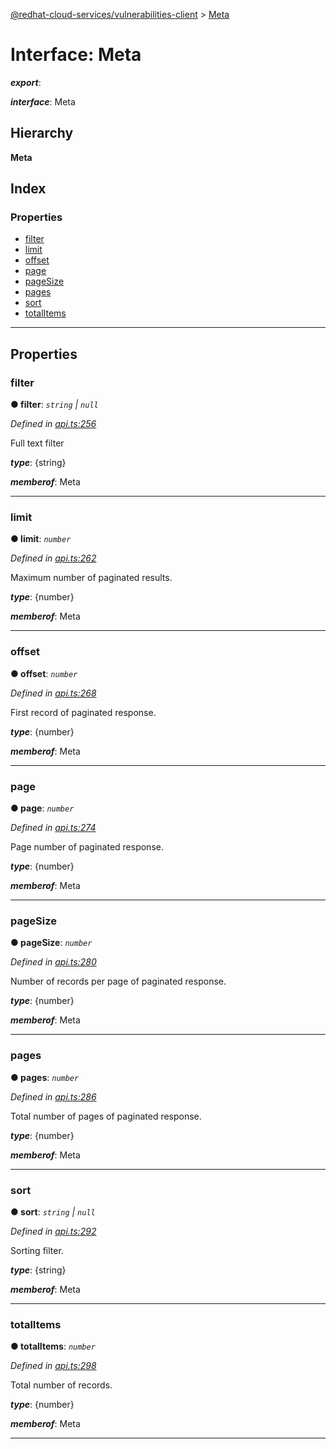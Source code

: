 [@redhat-cloud-services/vulnerabilities-client](../README.md) > [Meta](../interfaces/meta.md)

# Interface: Meta

*__export__*: 

*__interface__*: Meta

## Hierarchy

**Meta**

## Index

### Properties

* [filter](meta.md#filter)
* [limit](meta.md#limit)
* [offset](meta.md#offset)
* [page](meta.md#page)
* [pageSize](meta.md#pagesize)
* [pages](meta.md#pages)
* [sort](meta.md#sort)
* [totalItems](meta.md#totalitems)

---

## Properties

<a id="filter"></a>

###  filter

**● filter**: *`string` \| `null`*

*Defined in [api.ts:256](https://github.com/RedHatInsights/javascript-clients/blob/master/packages/vulnerabilities/api.ts#L256)*

Full text filter

*__type__*: {string}

*__memberof__*: Meta

___
<a id="limit"></a>

###  limit

**● limit**: *`number`*

*Defined in [api.ts:262](https://github.com/RedHatInsights/javascript-clients/blob/master/packages/vulnerabilities/api.ts#L262)*

Maximum number of paginated results.

*__type__*: {number}

*__memberof__*: Meta

___
<a id="offset"></a>

###  offset

**● offset**: *`number`*

*Defined in [api.ts:268](https://github.com/RedHatInsights/javascript-clients/blob/master/packages/vulnerabilities/api.ts#L268)*

First record of paginated response.

*__type__*: {number}

*__memberof__*: Meta

___
<a id="page"></a>

###  page

**● page**: *`number`*

*Defined in [api.ts:274](https://github.com/RedHatInsights/javascript-clients/blob/master/packages/vulnerabilities/api.ts#L274)*

Page number of paginated response.

*__type__*: {number}

*__memberof__*: Meta

___
<a id="pagesize"></a>

###  pageSize

**● pageSize**: *`number`*

*Defined in [api.ts:280](https://github.com/RedHatInsights/javascript-clients/blob/master/packages/vulnerabilities/api.ts#L280)*

Number of records per page of paginated response.

*__type__*: {number}

*__memberof__*: Meta

___
<a id="pages"></a>

###  pages

**● pages**: *`number`*

*Defined in [api.ts:286](https://github.com/RedHatInsights/javascript-clients/blob/master/packages/vulnerabilities/api.ts#L286)*

Total number of pages of paginated response.

*__type__*: {number}

*__memberof__*: Meta

___
<a id="sort"></a>

###  sort

**● sort**: *`string` \| `null`*

*Defined in [api.ts:292](https://github.com/RedHatInsights/javascript-clients/blob/master/packages/vulnerabilities/api.ts#L292)*

Sorting filter.

*__type__*: {string}

*__memberof__*: Meta

___
<a id="totalitems"></a>

###  totalItems

**● totalItems**: *`number`*

*Defined in [api.ts:298](https://github.com/RedHatInsights/javascript-clients/blob/master/packages/vulnerabilities/api.ts#L298)*

Total number of records.

*__type__*: {number}

*__memberof__*: Meta

___

